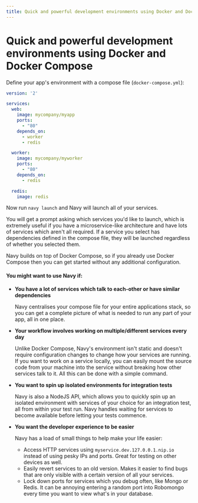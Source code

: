 ```yaml
---
title: Quick and powerful development environments using Docker and Docker Compose
---
```


# Quick and powerful development environments using Docker and Docker Compose

Define your app's environment with a compose file (`docker-compose.yml`):

```yaml
version: '2'

services:
  web:
    image: mycompany/myapp
    ports:
      - "80"
    depends_on:
      - worker
      - redis

  worker:
    image: mycompany/myworker
    ports:
      - "80"
    depends_on:
      - redis

  redis:
    image: redis
```

Now run `navy launch` and Navy will launch all of your services.

You will get a prompt asking which services you'd like to launch, which is extremely useful if you have a microservice-like
architecture and have lots of services which aren't all required. If a service you select has dependencies defined in the
compose file, they will be launched regardless of whether you selected them.

Navy builds on top of Docker Compose, so if you already use Docker Compose then you can get started without any additional
configuration.

#### You might want to use Navy if:

- **You have a lot of services which talk to each-other or have similar dependencies**

  Navy centralises your compose file for your entire applications stack, so you can get a complete picture of what
  is needed to run any part of your app, all in one place.

- **Your workflow involves working on multiple/different services every day**

  Unlike Docker Compose, Navy's environment isn't static and doesn't require configuration changes to change how your
  services are running. If you want to work on a service locally, you can easily mount the source code from your machine
  into the service without breaking how other services talk to it. All this can be done with a simple command.

- **You want to spin up isolated environments for integration tests**

  Navy is also a NodeJS API, which allows you to quickly spin up an isolated environment with services of your choice
  for an integration test, all from within your test run. Navy handles waiting for services to become available before
  letting your tests commence.

- **You want the developer experience to be easier**

  Navy has a load of small things to help make your life easier:
    - Access HTTP services using `myservice.dev.127.0.0.1.nip.io` instead of using pesky IPs and ports.
      Great for testing on other devices as well.
    - Easily revert services to an old version. Makes it easier to find bugs that are only visible with a certain
      version of all your services.
    - Lock down ports for services which you debug often, like Mongo or Redis. It can be annoying entering a random
      port into Robomongo every time you want to view what's in your database.
